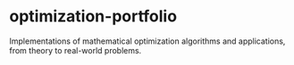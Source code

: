 # optimization-portfolio
Implementations of mathematical optimization algorithms and applications, from theory to real-world problems.
